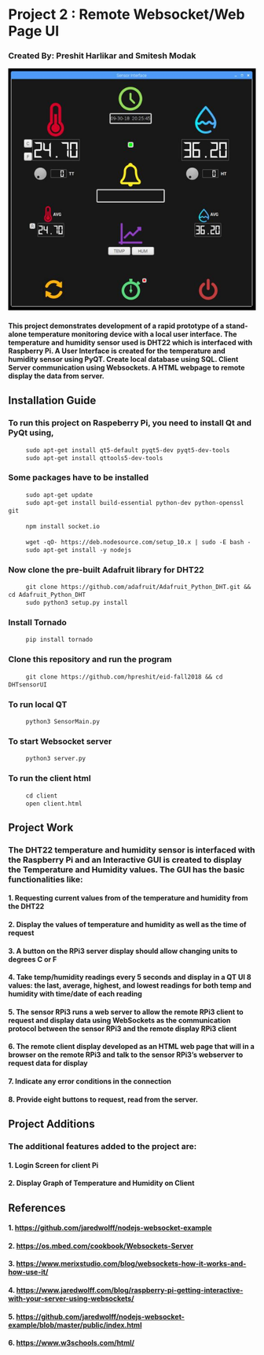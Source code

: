    # Project 2 : Remote Websocket/Web Page UI
   
   ### Created By: Preshit Harlikar and Smitesh Modak
  
  ![GitHub Logo](SensorUI.JPG)
  
   #### This project demonstrates development of a rapid prototype of a stand-alone temperature monitoring device with a local user interface. The temperature and humidity sensor used is DHT22 which is interfaced with Raspberry Pi. A User Interface is created for the temperature and humidity sensor using PyQT. Create local database using SQL. Client Server communication using Websockets. A HTML webpage to remote display the data from server. 
   
   ## Installation Guide
   ### To run this project on Raspeberry Pi, you need to install Qt and PyQt using,
         sudo apt-get install qt5-default pyqt5-dev pyqt5-dev-tools
         sudo apt-get install qttools5-dev-tools
   
   ### Some packages have to be installed
         sudo apt-get update
         sudo apt-get install build-essential python-dev python-openssl git
         
         npm install socket.io
         
         wget -qO- https://deb.nodesource.com/setup_10.x | sudo -E bash -
         sudo apt-get install -y nodejs

   
   ### Now clone the pre-built Adafruit library for DHT22
         git clone https://github.com/adafruit/Adafruit_Python_DHT.git && cd Adafruit_Python_DHT
         sudo python3 setup.py install
   
   ### Install Tornado
         pip install tornado
         
   ### Clone this repository and run the program
         git clone https://github.com/hpreshit/eid-fall2018 && cd DHTsensorUI
   
   ### To run local QT
         python3 SensorMain.py
   
   ### To start Websocket server
         python3 server.py
   
   ### To run the client html
         cd client
         open client.html
 
   
   ## Project Work
   ### The DHT22 temperature and humidity sensor is interfaced with the Raspberry Pi and an Interactive GUI is created to display the Temperature and Humidity values. The GUI has the basic functionalities like:
   #### 1. Requesting current values from of the temperature and humidity from the DHT22
   #### 2. Display the values of temperature and humidity as well as the time of request
   #### 3. A button on the RPi3 server display should allow changing units to degrees C or F
   #### 4. Take temp/humidity readings every 5 seconds and display in a QT UI 8 values: the last, average, highest, and lowest readings for both temp and humidity with time/date of each reading 
   #### 5. The sensor RPi3 runs a web server to allow the remote RPi3 client to request and display data using WebSockets as the communication protocol between the sensor RPi3 and the remote display RPi3 client
   #### 6. The remote client display developed as an HTML web page that will in a browser on the remote RPi3 and talk to the sensor RPi3’s webserver to request data for display
   #### 7. Indicate any error conditions in the connection
   #### 8. Provide eight buttons to request, read from the server.
   
   ## Project Additions
   ### The additional features added to the project are:
   #### 1. Login Screen for client Pi
   #### 2. Display Graph of Temperature and Humidity on Client 
   
   
   ## References
   #### 1. https://github.com/jaredwolff/nodejs-websocket-example
   #### 2. https://os.mbed.com/cookbook/Websockets-Server
   #### 3. https://www.merixstudio.com/blog/websockets-how-it-works-and-how-use-it/
   #### 4. https://www.jaredwolff.com/blog/raspberry-pi-getting-interactive-with-your-server-using-websockets/
   #### 5. https://github.com/jaredwolff/nodejs-websocket-example/blob/master/public/index.html
   #### 6. https://www.w3schools.com/html/

